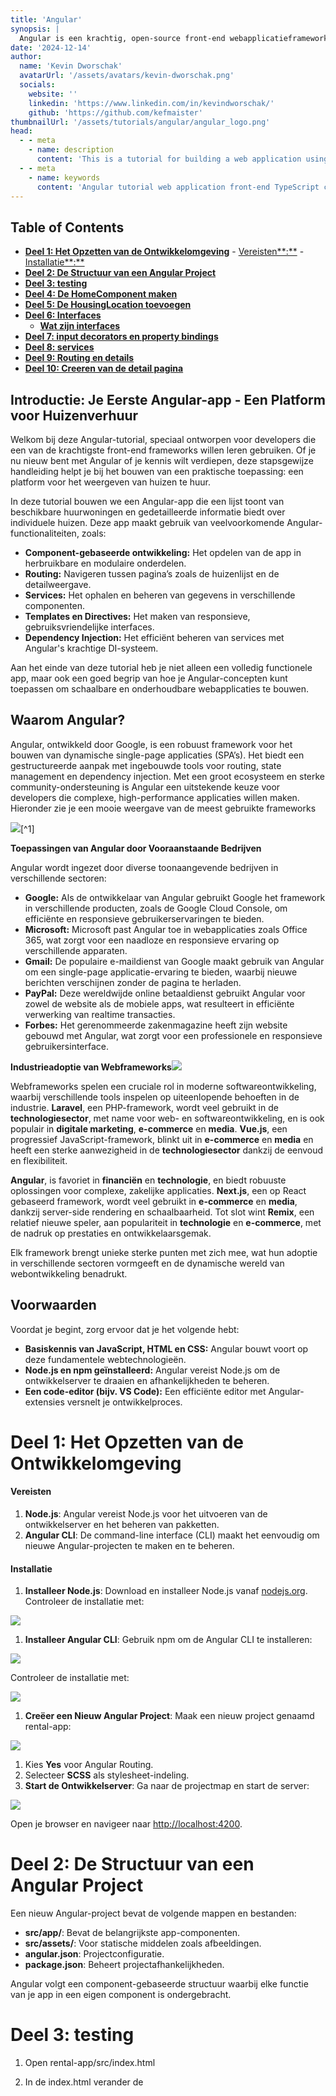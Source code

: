 ```yaml
---
title: 'Angular'
synopsis: |
  Angular is een krachtig, open-source front-end webapplicatieframework ontwikkeld door Google. Het is ontworpen om dynamische single-page applicaties (SPA's) te bouwen met de nadruk op modulariteit, schaalbaarheid en onderhoudbaarheid. Angular maakt gebruik van TypeScript en biedt ingebouwde tools voor routing, formulierverwerking, HTTP-verzoeken en dependency injection. De component-gebaseerde architectuur maakt herbruikbare en modulaire code mogelijk, wat het beheer van complexe applicaties vergemakkelijkt. Angular wordt veel gebruikt voor het bouwen van high-performance webapps en heeft een sterk ecosysteem en gemeenschapssteun.
date: '2024-12-14'
author:
  name: 'Kevin Dworschak'
  avatarUrl: '/assets/avatars/kevin-dworschak.png'
  socials: 
    website: ''
    linkedin: 'https://www.linkedin.com/in/kevindworschak/'
    github: 'https://github.com/kefmaister'
thumbnailUrl: '/assets/tutorials/angular/angular_logo.png'
head:
  - - meta
    - name: description
      content: 'This is a tutorial for building a web application using Angular. It covers the fundamentals of Angular, from setting up the development environment to building scalable components.'
  - - meta
    - name: keywords
      content: 'Angular tutorial web application front-end TypeScript components routing services'
---
```


## Table of Contents
- [**Deel 1: Het Opzetten van de Ontwikkelomgeving**](#deel-1-het-opzetten-van-de-ontwikkelomgeving)
      - [Vereisten\*\*:\*\*](#vereisten)
      - [Installatie\*\*:\*\*](#installatie)
- [**Deel 2: De Structuur van een Angular Project**](#deel-2-de-structuur-van-een-angular-project)
- [**Deel 3: testing**](#deel-3-testing)
- [**Deel 4: De HomeComponent maken**](#deel-4-de-homecomponent-maken)
- [**Deel 5: De HousingLocation toevoegen**](#deel-5-de-housinglocation-toevoegen)
- [**Deel 6: Interfaces**](#deel-6-interfaces)
  - [**Wat zijn interfaces**](#wat-zijn-interfaces)
- [**Deel 7: input decorators en property bindings**](#deel-7-input-decorators-en-property-bindings)
- [**Deel 8: services**](#deel-8-services)
- [**Deel 9: Routing en details**](#deel-9-routing-en-details)
- [**Deel 10: Creeren van de detail pagina**](#deel-10-creeren-van-de-detail-pagina)



## **Introductie: Je Eerste Angular-app - Een Platform voor Huizenverhuur**

Welkom bij deze Angular-tutorial, speciaal ontworpen voor developers die een van de krachtigste front-end frameworks willen leren gebruiken. Of je nu nieuw bent met Angular of je kennis wilt verdiepen, deze stapsgewijze handleiding helpt je bij het bouwen van een praktische toepassing: een platform voor het weergeven van huizen te huur.

In deze tutorial bouwen we een Angular-app die een lijst toont van beschikbare huurwoningen en gedetailleerde informatie biedt over individuele huizen. Deze app maakt gebruik van veelvoorkomende Angular-functionaliteiten, zoals:

- **Component-gebaseerde ontwikkeling:** Het opdelen van de app in herbruikbare en modulaire onderdelen.
- **Routing:** Navigeren tussen pagina’s zoals de huizenlijst en de detailweergave.
- **Services:** Het ophalen en beheren van gegevens in verschillende componenten.
- **Templates en Directives:** Het maken van responsieve, gebruiksvriendelijke interfaces.
- **Dependency Injection:** Het efficiënt beheren van services met Angular's krachtige DI-systeem.

Aan het einde van deze tutorial heb je niet alleen een volledig functionele app, maar ook een goed begrip van hoe je Angular-concepten kunt toepassen om schaalbare en onderhoudbare webapplicaties te bouwen.

## **Waarom Angular?**

Angular, ontwikkeld door Google, is een robuust framework voor het bouwen van dynamische single-page applicaties (SPA’s). Het biedt een gestructureerde aanpak met ingebouwde tools voor routing, state management en dependency injection. Met een groot ecosysteem en sterke community-ondersteuning is Angular een uitstekende keuze voor developers die complexe, high-performance applicaties willen maken. Hieronder zie je een mooie weergave van de meest gebruikte frameworks

![](/assets/tutorials/angular/Aspose.Words.7dac8eeb-3ea3-4917-91de-d284d340c3aa.002.png)[^1]

**Toepassingen van Angular door Vooraanstaande Bedrijven**

Angular wordt ingezet door diverse toonaangevende bedrijven in verschillende sectoren:

- **Google:** Als de ontwikkelaar van Angular gebruikt Google het framework in verschillende producten, zoals de Google Cloud Console, om efficiënte en responsieve gebruikerservaringen te bieden.
- **Microsoft:** Microsoft past Angular toe in webapplicaties zoals Office 365, wat zorgt voor een naadloze en responsieve ervaring op verschillende apparaten.
- **Gmail:** De populaire e-maildienst van Google maakt gebruik van Angular om een single-page applicatie-ervaring te bieden, waarbij nieuwe berichten verschijnen zonder de pagina te herladen.
- **PayPal:** Deze wereldwijde online betaaldienst gebruikt Angular voor zowel de website als de mobiele apps, wat resulteert in efficiënte verwerking van realtime transacties.
- **Forbes:** Het gerenommeerde zakenmagazine heeft zijn website gebouwd met Angular, wat zorgt voor een professionele en responsieve gebruikersinterface.

**Industrieadoptie van Webframeworks![](/assets/tutorials/angular/Aspose.Words.7dac8eeb-3ea3-4917-91de-d284d340c3aa.003.png)**

Webframeworks spelen een cruciale rol in moderne softwareontwikkeling, waarbij verschillende tools inspelen op uiteenlopende behoeften in de industrie. **Laravel**, een PHP-framework, wordt veel gebruikt in de **technologiesector**, met name voor web- en softwareontwikkeling, en is ook populair in **digitale marketing**, **e-commerce** en **media**. **Vue.js**, een progressief JavaScript-framework, blinkt uit in **e-commerce** en **media** en heeft een sterke aanwezigheid in de **technologiesector** dankzij de eenvoud en flexibiliteit.

**Angular**, is favoriet in **financiën** en **technologie**, en biedt robuuste oplossingen voor complexe, zakelijke applicaties. **Next.js**, een op React gebaseerd framework, wordt veel gebruikt in **e-commerce** en **media**, dankzij server-side rendering en schaalbaarheid. Tot slot wint **Remix**, een relatief nieuwe speler, aan populariteit in **technologie** en **e-commerce**, met de nadruk op prestaties en ontwikkelaarsgemak.

Elk framework brengt unieke sterke punten met zich mee, wat hun adoptie in verschillende sectoren vormgeeft en de dynamische wereld van webontwikkeling benadrukt.

## **Voorwaarden**

Voordat je begint, zorg ervoor dat je het volgende hebt:

- **Basiskennis van JavaScript, HTML en CSS:** Angular bouwt voort op deze fundamentele webtechnologieën.
- **Node.js en npm geïnstalleerd:** Angular vereist Node.js om de ontwikkelserver te draaien en afhankelijkheden te beheren.
- **Een code-editor (bijv. VS Code):** Een efficiënte editor met Angular-extensies versnelt je ontwikkelproces.

# **Deel 1: Het Opzetten van de Ontwikkelomgeving**

#### **Vereisten**

1. **Node.js**: Angular vereist Node.js voor het uitvoeren van de ontwikkelserver en het beheren van pakketten.
1. **Angular CLI**: De command-line interface (CLI) maakt het eenvoudig om nieuwe Angular-projecten te maken en te beheren.

#### **Installatie**

1. **Installeer Node.js**: Download en installeer Node.js vanaf [nodejs.org](https://nodejs.org/). Controleer de installatie met:

![](/assets/tutorials/angular/Aspose.Words.7dac8eeb-3ea3-4917-91de-d284d340c3aa.004.png)

1. **Installeer Angular CLI**: Gebruik npm om de Angular CLI te installeren:

![](/assets/tutorials/angular/Aspose.Words.7dac8eeb-3ea3-4917-91de-d284d340c3aa.005.png)

Controleer de installatie met:

![](/assets/tutorials/angular/Aspose.Words.7dac8eeb-3ea3-4917-91de-d284d340c3aa.006.png)

1. **Creëer een Nieuw Angular Project**: Maak een nieuw project genaamd rental-app:

![](/assets/tutorials/angular/Aspose.Words.7dac8eeb-3ea3-4917-91de-d284d340c3aa.007.png)

1. Kies **Yes** voor Angular Routing.
1. Selecteer **SCSS** als stylesheet-indeling.
1. **Start de Ontwikkelserver**: Ga naar de projectmap en start de server:

![](/assets/tutorials/angular/Aspose.Words.7dac8eeb-3ea3-4917-91de-d284d340c3aa.008.png)

Open je browser en navigeer naar [http://localhost:4200](http://localhost:4200/).

# **Deel 2: De Structuur van een Angular Project**

Een nieuw Angular-project bevat de volgende mappen en bestanden:

- **src/app/**: Bevat de belangrijkste app-componenten.
- **src/assets/**: Voor statische middelen zoals afbeeldingen.
- **angular.json**: Projectconfiguratie.
- **package.json**: Beheert projectafhankelijkheden.

Angular volgt een component-gebaseerde structuur waarbij elke functie van je app in een eigen component is ondergebracht.

# **Deel 3: testing**

1. Open rental-app/src/index.html
1. In de index.html verander de <title> tag met deze code om de titel van de app up te daten.

   ![](/assets/tutorials/angular/Aspose.Words.7dac8eeb-3ea3-4917-91de-d284d340c3aa.009.png)

1. Vervolgens open rental-app/src/app/app.component.ts en verander de template binnen de @component met volgende code.

   ![](/assets/tutorials/angular/Aspose.Words.7dac8eeb-3ea3-4917-91de-d284d340c3aa.010.png)

1. Binnen hetzelfde bestand pas de AppComponent class aan. Verander de titel

   ![](/assets/tutorials/angular/Aspose.Words.7dac8eeb-3ea3-4917-91de-d284d340c3aa.011.png)

1. Sla de veranderingen op en bekijk het resultaat.

# **Deel 4: De HomeComponent maken**

1. Zorg dat je via de terminal in de juiste directory zit van rental-app. Gebruik de volgende commando om een component te maken.

   ![](/assets/tutorials/angular/Aspose.Words.7dac8eeb-3ea3-4917-91de-d284d340c3aa.012.png)

1. Controleer of er geen fouten zijn en alles zichtbaar is. Normaal mag er niks veranderd zijn.
1. In app.component.ts importeer de HomeComponent door middle van:

   ![](/assets/tutorials/angular/Aspose.Words.7dac8eeb-3ea3-4917-91de-d284d340c3aa.013.png)

1. Nog steeds in hetzelfde bestand in @Component verbeter de imports array en voeg de HomeComponent toe.

   ![](/assets/tutorials/angular/Aspose.Words.7dac8eeb-3ea3-4917-91de-d284d340c3aa.014.png)

1. Laten we nu HTML toevoegen aan onze template. Vergeet de backtics niet ``.

   ![](/assets/tutorials/angular/Aspose.Words.7dac8eeb-3ea3-4917-91de-d284d340c3aa.015.png)

1. Sla alles op. Laten we nu features toevoegen. Weet je nog de HomeComponent? Open dit bestand. We gaan de template updaten.

   ![](/assets/tutorials/angular/Aspose.Words.7dac8eeb-3ea3-4917-91de-d284d340c3aa.016.png)

1. Laten we wat styling geven aan onze home component. Open home.component.css en voeg de volgende code toe. Je mag altijd custom css schrijven.

   ![](/assets/tutorials/angular/Aspose.Words.7dac8eeb-3ea3-4917-91de-d284d340c3aa.017.png)

1. Controleer of alles werkt en vergeet niet op te slaan.

# **Deel 5: De HousingLocation toevoegen**

1. Laten we nog eens herhalen hoe je een component maar dan voor housingLocation.

   ![](/assets/tutorials/angular/Aspose.Words.7dac8eeb-3ea3-4917-91de-d284d340c3aa.018.png)

1. Indien de server niet meer aan staat. Gebruik **ng serve**.
1. Open home.component.ts en importeer de HousingLocationComponent.

   ![](/assets/tutorials/angular/Aspose.Words.7dac8eeb-3ea3-4917-91de-d284d340c3aa.019.png)

1. Laten we de metadata aanpassen van de @component in het home.component.ts bestand. Hier zien we de volledige component.

   ![](/assets/tutorials/angular/Aspose.Words.7dac8eeb-3ea3-4917-91de-d284d340c3aa.020.png)

1. Hierboven zien we ook dat de template is aangepast met de tag <app-housing-location>

1. Laten we wat css magie toevoegen.
   In housing-location.component.css

   ![](/assets/tutorials/angular/Aspose.Words.7dac8eeb-3ea3-4917-91de-d284d340c3aa.021.png)

# **Deel 6: Interfaces**

## **Wat zijn interfaces**

Een interface is een TypeScript-functie waarmee je de structuur van een object kunt definiëren. Het bepaalt welke eigenschappen en typen een object moet hebben. Denk aan een interface als een contract waaraan objecten moeten voldoen.

In Angular kunnen **interfaces** worden gebruikt om de structuur van objecten te definiëren. Ze zorgen ervoor dat de data in je applicatie een consistente vorm heeft. Dit is vooral nuttig bij het werken met TypeScript, omdat je hiermee typefouten kunt voorkomen en de leesbaarheid van je code verbetert.

Laten we onze eigen interface starten.

1. Zoals gewoonlijk gaan we onze commando geven om de interface te genereren.

   ![](/assets/tutorials/angular/Aspose.Words.7dac8eeb-3ea3-4917-91de-d284d340c3aa.022.png)

1. Laten we properties toevoegen. Open de housingLocation.ts en verander de default met volgende code.

   ![](/assets/tutorials/angular/Aspose.Words.7dac8eeb-3ea3-4917-91de-d284d340c3aa.023.png)

1. Laten we eens een test doen. We hebben een interface maar gebruiken deze nog niet. Importeer de HousingLocation in de homeComponent.
1. Verander de lege export class Homecomponent met volgende code

   ![](/assets/tutorials/angular/Aspose.Words.7dac8eeb-3ea3-4917-91de-d284d340c3aa.024.png)

1. Wanneer je alles goed gedaan hebt dan zou je het volgende moeten zien.

   ![browser frame of homes-app displaying logo, filter text input box and search button and the message 'housing-location works!'](/assets/tutorials/angular/Aspose.Words.7dac8eeb-3ea3-4917-91de-d284d340c3aa.025.png)

# **Deel 7: input decorators en property bindings**

1. Ga naar housing-location.component.ts en update de imports met Inputs en HousingLocation.

   ![](/assets/tutorials/angular/Aspose.Words.7dac8eeb-3ea3-4917-91de-d284d340c3aa.026.png)

1. In hetzelfde bestand voeg volgende property toe aan de export class van housingLocationComponent.

   ![](/assets/tutorials/angular/Aspose.Words.7dac8eeb-3ea3-4917-91de-d284d340c3aa.027.png)

1. Ga naar de home.component.ts in de template van @component

   ![](/assets/tutorials/angular/Aspose.Words.7dac8eeb-3ea3-4917-91de-d284d340c3aa.028.png)

1. Ga terug naar de housing-location.component.ts en vervang de bestaande template met het volgende.

   ![](/assets/tutorials/angular/Aspose.Words.7dac8eeb-3ea3-4917-91de-d284d340c3aa.029.png)

1. Als alles goed is zie je nu je eerste home card verschijnen.

1. We gaan nu de Home.component.ts updaten zodat deze housingLocationList property heeft. Merk op dat er in de template nu \*ngFor staat. Dit zorgt voor een dynamische herhaling van de data.

   ![](/assets/tutorials/angular/Aspose.Words.7dac8eeb-3ea3-4917-91de-d284d340c3aa.030.png)

1. Maak nu in dezelfde component een lijst met nieuwe huizen. Je kan jezelf baseren op de volgende code.

   ![](/assets/tutorials/angular/Aspose.Words.7dac8eeb-3ea3-4917-91de-d284d340c3aa.031.png)

# **Deel 8: services**

1. In de hoofd directory gebruik de volgende commando in je terminal

   ![](/assets/tutorials/angular/Aspose.Words.7dac8eeb-3ea3-4917-91de-d284d340c3aa.032.png)

1. Laten we nu statische data toevoegen aan de service. Kopieer de housingLocationList van Home.component.ts naar housing.service.ts

   ![](/assets/tutorials/angular/Aspose.Words.7dac8eeb-3ea3-4917-91de-d284d340c3aa.033.png)

1. Voeg nu de volgende functies toe

   ![](/assets/tutorials/angular/Aspose.Words.7dac8eeb-3ea3-4917-91de-d284d340c3aa.034.png)

1. In home.component.ts importeer inject bij @angular/core. Importeer ook HousingService in hetzelfde component.
1. Verwijder HousingLocationList array en geef het de value van een lege array.

   ![](/assets/tutorials/angular/Aspose.Words.7dac8eeb-3ea3-4917-91de-d284d340c3aa.035.png)

1. Je ziet hier ook dat er een constructor is toegevoegd. Dat is de eerste functie die start wanneer het component wordt aangemaakt.

# **Deel 9: Routing en details**

1. Terminal time

   ![](/assets/tutorials/angular/Aspose.Words.7dac8eeb-3ea3-4917-91de-d284d340c3aa.036.png)

1. In de src/app directory maak een nieuw bestand genaamd routes.ts hier gaan we onze routes aanmaken.

1. In main.ts voeg de volgende updates toe:

   1. Importeer provideRouter van @angular/router alsook routeConfig van ./app/routes
   1. Update de bootstrapApplication

      ![](/assets/tutorials/angular/Aspose.Words.7dac8eeb-3ea3-4917-91de-d284d340c3aa.037.png)

1. Laten we nu routing toevoegen aan de app.component.ts. Eerst importeer RouterModule van @angular/router. Voeg deze module ook toe aan de imports van @component.
1. Nu gaan we de templates updaten

   ![](/assets/tutorials/angular/Aspose.Words.7dac8eeb-3ea3-4917-91de-d284d340c3aa.038.png)

1. Voeg de volgende imports toe aan Routes.ts

   ![](/assets/tutorials/angular/Aspose.Words.7dac8eeb-3ea3-4917-91de-d284d340c3aa.039.png)

1. Voeg een nieuwe variabele toe met de naam routeConfig.

   ![](/assets/tutorials/angular/Aspose.Words.7dac8eeb-3ea3-4917-91de-d284d340c3aa.040.png)

1. Vergeet niet alles op te slaan

# **Deel 10: Creeren van de detail pagina**

1. In housing-location.component.ts voeg een anchor tag toe met routerLink.

   ![](/assets/tutorials/angular/Aspose.Words.7dac8eeb-3ea3-4917-91de-d284d340c3aa.041.png)

1. Open details.component.ts en update de imports.

   ![](/assets/tutorials/angular/Aspose.Words.7dac8eeb-3ea3-4917-91de-d284d340c3aa.042.png)

1. Update de template

![](/assets/tutorials/angular/Aspose.Words.7dac8eeb-3ea3-4917-91de-d284d340c3aa.043.png)

1. Als laatste gaan we de body van de detailsComponent aanpassen

   ![](/assets/tutorials/angular/Aspose.Words.7dac8eeb-3ea3-4917-91de-d284d340c3aa.044.png)

1. Op de volgende pagina vindt je een voorbeeld van de css voor detail.component.css

   ![](/assets/tutorials/angular/Aspose.Words.7dac8eeb-3ea3-4917-91de-d284d340c3aa.045.png)

1. Het laatste wat er nu nog moet gebeuren is is in Appcomponent de template aanpassen.

   ![](/assets/tutorials/angular/Aspose.Words.7dac8eeb-3ea3-4917-91de-d284d340c3aa.046.png)
